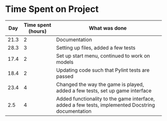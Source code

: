 # Time Spent on Project
| Day     | Time spent (hours) | What was done   |
| --- | --- | --- |
| 21.3    | 2                  | Documentation   |
| 28.3    | 3    | Setting up files, added a few tests |
| 17.4    | 2    | Set up start menu, continued to work on models |
| 18.4    | 2    | Updating code such that Pylint tests are passed |
| 23.4    | 4    | Changed the way the game is played, added a few tests, set up game interface |
| 2.5     | 4    | Added functionality to the game interface, added a few tests, implemented Docstring documentation |
